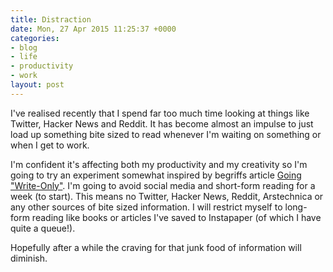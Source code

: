 ```yaml
---
title: Distraction
date: Mon, 27 Apr 2015 11:25:37 +0000
categories:
- blog
- life
- productivity
- work
layout: post
---
```


I've realised recently that I spend far too much time looking at things like Twitter, Hacker News and Reddit. It has become almost an impulse to just load up something bite sized to read whenever I'm waiting on something or when I get to work.

I'm confident it's affecting both my productivity and my creativity so I'm going to try an experiment somewhat inspired by begriffs article [Going "Write-Only"](http://begriffs.com/posts/2015-04-20-going-write-only.html). I'm going to avoid social media and short-form reading for a week (to start). This means no Twitter, Hacker News, Reddit, Arstechnica or any other sources of bite sized information. I will restrict myself to long-form reading like books or articles I've saved to Instapaper (of which I have quite a queue!).

Hopefully after a while the craving for that junk food of information will diminish.


